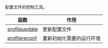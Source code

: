 配置文件的控制工具。

| 函数                              | 作用                     |
| --------------------------------- | ------------------------ |
| [profileupdate](profileupdate.sh) | 更新配置文件             |
| [profilereconf](profilereconf.sh) | 重新初始化需要的运行环境 |
